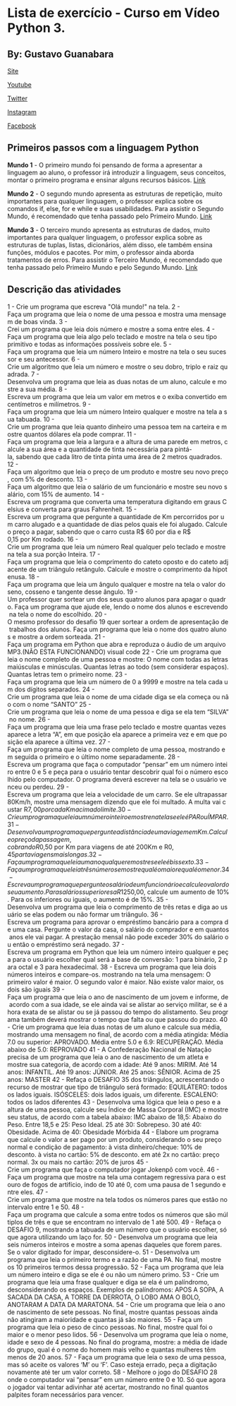 # Lista de exercício - Curso em Vídeo Python 3.
## By: Gustavo Guanabara
[Site](https://www.cursoemvideo.com/)

[Youtube](https://www.youtube.com/user/cursosemvideo)

[Twitter](https://twitter.com/cursosemvideo)

[Instagram](https://www.instagram.com/cursoemvideo/)

[Facebook](https://www.facebook.com/CursosEmVideo/)


## Primeiros passos com a linguagem Python

**Mundo 1** - O primeiro mundo foi pensando de forma a apresentar a linguagem ao aluno, o professor irá introduzir a linguagem, seus conceitos, montar o primeiro programa e ensinar alguns recursos básicos.   [Link](https://www.cursoemvideo.com/course/python-3-mundo-1/)

**Mundo 2** - O segundo mundo apresenta as estruturas de repetição, muito importantes para qualquer linguagem, o professor explica sobre os comandos if, else, for e while e suas usabilidades. Para assistir o Segundo Mundo, é recomendado que tenha passado pelo Primeiro Mundo.   [Link](https://www.cursoemvideo.com/course/python-3-mundo-2/)

**Mundo 3** - O terceiro mundo apresenta as estruturas de dados, muito importantes para qualquer linguagem, o professor explica sobre as estruturas de tuplas, listas, dicionários, além disso, ele também ensina funções, módulos e pacotes. Por mim, o professor ainda aborda tratamentos de erros. Para assistir o Terceiro Mundo, é recomendado que tenha passado pelo Primeiro Mundo e pelo Segundo Mundo.   [Link](https://www.cursoemvideo.com/course/python-3-mundo-3/)

## Descrição das atividades
1 - Crie um programa que escreva "Olá mundo!" na tela.
2 - Faça um programa que leia o nome de uma pessoa e mostra uma mensagem de boas vinda.
3 - Crei um programa que leia dois número e mostre a soma entre eles.
4 - Faça um programa que leia algo pelo teclado e mostre na tela o seu tipo primitivo e todas as informações possíveis sobre ele.
5 - Faça um programa que leia um número Inteiro e mostre na tela o seu sucessor e seu antecessor.
6 - Crie um algoritmo que leia um número e mostre o seu dobro, triplo e raiz quadrada.
7 - Desenvolva um programa que leia as duas notas de um aluno, calcule e mostre a sua média.
8 - Escreva um programa que leia um valor em metros e o exiba convertido em centímetros e milímetros.
9 - Faça um programa que leia um número Inteiro qualquer e mostre na tela a sua tabuada.
10 - Crie um programa que leia quanto dinheiro uma pessoa tem na carteira e mostre quantos dólares ela pode comprar.
11 - Faça um programa que leia a largura e a altura de uma parede em metros, calcule a sua área e a quantidade de tinta necessária para pintá-la, sabendo que cada litro de tinta pinta uma área de 2 metros quadrados.
12 - Faça um algoritmo que leia o preço de um produto e mostre seu novo preço, com 5% de desconto.
13 - Faça um algoritmo que leia o salário de um funcionário e mostre seu novo salário, com 15% de aumento.
14 - Escreva um programa que converta uma temperatura digitando em graus Celsius e converta para graus Fahrenheit.
15 - Escreva um programa que pergunte a quantidade de Km percorridos por um carro alugado e a quantidade de dias pelos quais ele foi alugado. Calcule o preço a pagar, sabendo que o carro custa R$ 60 por dia e R$ 0,15 por Km rodado.
16 - Crie um programa que leia um número Real qualquer pelo teclado e mostre na tela a sua porção Inteira.
17 - Faça um programa que leia o comprimento do cateto oposto e do cateto adjacente de um triângulo retângulo. Calcule e mostre o comprimento da hipotenusa.
18 - Faça um programa que leia um ângulo qualquer e mostre na tela o valor do seno, cosseno e tangente desse ângulo.
19 - Um professor quer sortear um dos seus quatro alunos para apagar o quadro. Faça um programa que ajude ele, lendo o nome dos alunos e escrevendo na tela o nome do escolhido.
20 - O mesmo professor do desafio 19 quer sortear a ordem de apresentação de trabalhos dos alunos. Faça um programa que leia o nome dos quatro alunos e mostre a ordem sorteada.
21 - Faça um programa em Python que abra e reproduza o áudio de um arquivo MP3.(NÃO ESTA FUNCIONANDO) visual code
22 - Crie um programa que leia o nome completo de uma pessoa e mostre: O nome com todas as letras maiúsculas e minúsculas. Quantas letras ao todo (sem considerar espaços). Quantas letras tem o primeiro nome.
23 - Faça um programa que leia um número de 0 a 9999 e mostre na tela cada um dos dígitos separados.
24 - Crie um programa que leia o nome de uma cidade diga se ela começa ou não com o nome “SANTO”
25 - Crie um programa que leia o nome de uma pessoa e diga se ela tem “SILVA” no nome.
26 - Faça um programa que leia uma frase pelo teclado e mostre quantas vezes aparece a letra “A”, em que posição ela aparece a primeira vez e em que posição ela aparece a última vez.
27 - Faça um programa que leia o nome completo de uma pessoa, mostrando em seguida o primeiro e o último nome separadamente.
28 - Escreva um programa que faça o computador “pensar” em um número inteiro entre 0 e 5 e peça para o usuário tentar descobrir qual foi o número escolhido pelo computador. O programa deverá escrever na tela se o usuário venceu ou perdeu.
29 - Escreva um programa que leia a velocidade de um carro. Se ele ultrapassar 80Km/h, mostre uma mensagem dizendo que ele foi multado. A multa vai custar R$7,00 por cada Km acima do limite.
30 - Crie um programa que leia um número inteiro e mostre na tela se ele é PAR ou ÍMPAR.
31 - Desenvolva um programa que pergunte a distância de uma viagem em Km. Calcule o preço da passagem, cobrando R$0,50 por Km para viagens de até 200Km e R$0,45 parta viagens mais longas.
32 - Faça um programa que leia um ano qualquer e mostre se ele é bissexto.
33 - Faça um programa que leia três números e mostre qual é o maior e qual é o menor.
34 - Escreva um programa que pergunte o salário de um funcionário e calcule o valor do seu aumento. Para salários superiores a R$1250,00, calcule um aumento de 10%. Para os inferiores ou iguais, o aumento é de 15%.
35 - Desenvolva um programa que leia o comprimento de três retas e diga ao usuário se elas podem ou não formar um triângulo.
36 - Escreva um programa para aprovar o empréstimo bancário para a compra de uma casa. Pergunte o valor da casa, o salário do comprador e em quantos anos ele vai pagar. A prestação mensal não pode exceder 30% do salário ou então o empréstimo será negado.
37 - Escreva um programa em Python que leia um número inteiro qualquer e peça para o usuário escolher qual será a base de conversão: 1 para binário, 2 para octal e 3 para hexadecimal.
38 - Escreva um programa que leia dois números inteiros e compare-os. mostrando na tela uma mensagem: O primeiro valor é maior. O segundo valor é maior. Não existe valor maior, os dois são iguais
39 - Faça um programa que leia o ano de nascimento de um jovem e informe, de acordo com a sua idade, se ele ainda vai se alistar ao serviço militar, se é a hora exata de se alistar ou se já passou do tempo do alistamento. Seu programa também deverá mostrar o tempo que falta ou que passou do prazo.
40 - Crie um programa que leia duas notas de um aluno e calcule sua média, mostrando uma mensagem no final, de acordo com a média atingida: Média 7.0 ou superior: APROVADO. Média entre 5.0 e 6.9: RECUPERAÇÃO. Média abaixo de 5.0: REPROVADO
41 - A Confederação Nacional de Natação precisa de um programa que leia o ano de nascimento de um atleta e mostre sua categoria, de acordo com a idade: Até 9 anos: MIRIM. Até 14 anos: INFANTIL. Até 19 anos: JÚNIOR. Até 25 anos: SÊNIOR. Acima de 25 anos: MASTER
42 - Refaça o DESAFIO 35 dos triângulos, acrescentando o recurso de mostrar que tipo de triângulo será formado: EQUILÁTERO: todos os lados iguais. ISÓSCELES: dois lados iguais, um diferente. ESCALENO: todos os lados diferentes
43 - Desenvolva uma lógica que leia o peso e a altura de uma pessoa, calcule seu Índice de Massa Corporal (IMC) e mostre seu status, de acordo com a tabela abaixo: IMC abaixo de 18,5: Abaixo do Peso. Entre 18,5 e 25: Peso Ideal. 25 até 30: Sobrepeso. 30 até 40: Obesidade. Acima de 40: Obesidade Mórbida
44 - Elabore um programa que calcule o valor a ser pago por um produto, considerando o seu preço normal e condição de pagamento: à vista dinheiro/cheque: 10% de desconto. à vista no cartão: 5% de desconto. em até 2x no cartão: preço normal. 3x ou mais no cartão: 20% de juros
45 - Crie um programa que faça o computador jogar Jokenpô com você.
46 - Faça um programa que mostre na tela uma contagem regressiva para o estouro de fogos de artifício, indo de 10 até 0, com uma pausa de 1 segundo entre eles.
47 - Crie um programa que mostre na tela todos os números pares que estão no intervalo entre 1 e 50.
48 - Faça um programa que calcule a soma entre todos os números que são múltiplos de três e que se encontram no intervalo de 1 até 500.
49 - Refaça o DESAFIO 9, mostrando a tabuada de um número que o usuário escolher, só que agora utilizando um laço for.
50 - Desenvolva um programa que leia seis números inteiros e mostre a soma apenas daqueles que forem pares. Se o valor digitado for ímpar, desconsidere-o.
51 - Desenvolva um programa que leia o primeiro termo e a razão de uma PA. No final, mostre os 10 primeiros termos dessa progressão.
52 - Faça um programa que leia um número inteiro e diga se ele é ou não um número primo.
53 - Crie um programa que leia uma frase qualquer e diga se ela é um palíndromo, desconsiderando os espaços. Exemplos de palíndromos: APOS A SOPA, A SACADA DA CASA, A TORRE DA DERROTA, O LOBO AMA O BOLO, ANOTARAM A DATA DA MARATONA.
54 - Crie um programa que leia o ano de nascimento de sete pessoas. No final, mostre quantas pessoas ainda não atingiram a maioridade e quantas já são maiores.
55 - Faça um programa que leia o peso de cinco pessoas. No final, mostre qual foi o maior e o menor peso lidos.
56 - Desenvolva um programa que leia o nome, idade e sexo de 4 pessoas. No final do programa, mostre: a média de idade do grupo, qual é o nome do homem mais velho e quantas mulheres têm menos de 20 anos.
57 - Faça um programa que leia o sexo de uma pessoa, mas só aceite os valores ‘M’ ou ‘F’. Caso esteja errado, peça a digitação novamente até ter um valor correto.
58 - Melhore o jogo do DESAFIO 28 onde o computador vai “pensar” em um número entre 0 e 10. Só que agora o jogador vai tentar adivinhar até acertar, mostrando no final quantos palpites foram necessários para vencer.
